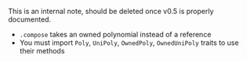 This is an internal note, should be deleted once v0.5 is properly documented.

- `.compose` takes an owned polynomial instead of a reference
- You must import `Poly`, `UniPoly`, `OwnedPoly`, `OwnedUniPoly` traits to use their methods
